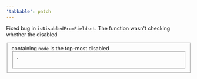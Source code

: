 ```yaml
---
'tabbable': patch
---
```


Fixed bug in `isDisabledFromFieldset`. The function wasn't checking whether the disabled <fieldset> containing `node` is the top-most disabled <fieldset>.
